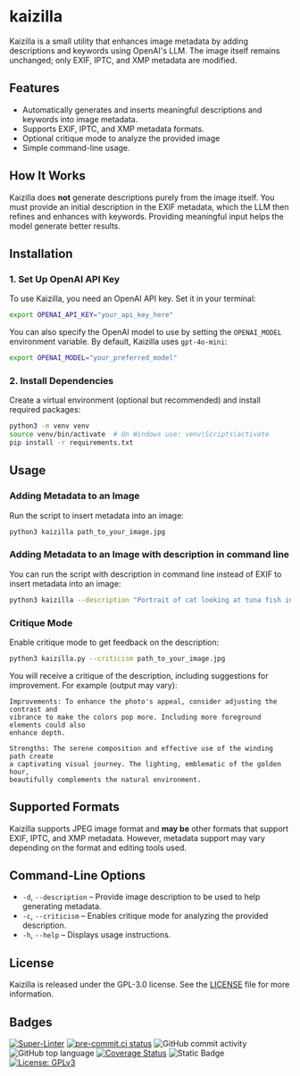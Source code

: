 # kaizilla

Kaizilla is a small utility that enhances image metadata by adding descriptions and keywords using OpenAI's LLM. The image itself remains unchanged; only EXIF, IPTC, and XMP metadata are modified.

## Features

- Automatically generates and inserts meaningful descriptions and keywords into image metadata.
- Supports EXIF, IPTC, and XMP metadata formats.
- Optional critique mode to analyze the provided image
- Simple command-line usage.

## How It Works

Kaizilla does **not** generate descriptions purely from the image itself. You must provide an initial description in the EXIF metadata, which the LLM then refines and enhances with keywords. Providing meaningful input helps the model generate better results.

## Installation

### 1. Set Up OpenAI API Key

To use Kaizilla, you need an OpenAI API key. Set it in your terminal:

```bash
export OPENAI_API_KEY="your_api_key_here"
```

You can also specify the OpenAI model to use by setting the `OPENAI_MODEL` environment variable. By default, Kaizilla uses `gpt-4o-mini`:

```bash
export OPENAI_MODEL="your_preferred_model"
```

### 2. Install Dependencies

Create a virtual environment (optional but recommended) and install required packages:

```bash
python3 -m venv venv
source venv/bin/activate  # On Windows use: venv\Scripts\activate
pip install -r requirements.txt
```

## Usage

### Adding Metadata to an Image

Run the script to insert metadata into an image:

```bash
python3 kaizilla path_to_your_image.jpg
```

### Adding Metadata to an Image with description in command line

You can run the script with description in command line instead of EXIF to insert metadata into an image:

```bash
python3 kaizilla --description "Portrait of cat looking at tuna fish in Kuala-Lumpur aquarium" path_to_your_image.jpg
```

### Critique Mode

Enable critique mode to get feedback on the description:

```bash
python3 kaizilla.py --criticism path_to_your_image.jpg
```

You will receive a critique of the description, including suggestions for improvement. For example (output may vary):
```
Improvements: To enhance the photo's appeal, consider adjusting the contrast and
vibrance to make the colors pop more. Including more foreground elements could also
enhance depth.

Strengths: The serene composition and effective use of the winding path create
a captivating visual journey. The lighting, emblematic of the golden hour,
beautifully complements the natural environment.
```
## Supported Formats

Kaizilla supports JPEG image format and **may be** other formats that support EXIF, IPTC, and XMP metadata. However, metadata support may vary depending on the format and editing tools used.

## Command-Line Options

- `-d`, `--description` – Provide image description to be used to help generating metadata.
- `-c`, `--criticism` – Enables critique mode for analyzing the provided description.
- `-h`, `--help` – Displays usage instructions.

## License

Kaizilla is released under the GPL-3.0 license. See the [LICENSE](LICENSE) file for more information.

## Badges

[![Super-Linter](https://github.com/Ansud/kaizilla/actions/workflows/superlinter.yml/badge.svg)](https://github.com/marketplace/actions/super-linter)
[![pre-commit.ci status](https://results.pre-commit.ci/badge/github/pre-commit/pre-commit.com/main.svg)](https://results.pre-commit.ci/latest/github/Ansud/kaizilla/main)
![GitHub commit activity](https://img.shields.io/github/commit-activity/w/Ansud/kaizilla)
![GitHub top language](https://img.shields.io/github/languages/top/Ansud/kaizilla)
[![Coverage Status](https://coveralls.io/repos/github/Ansud/kaizilla/badge.svg)](https://coveralls.io/github/Ansud/kaizilla)
![Static Badge](https://img.shields.io/badge/type%20checked-mypy-039dfc)
[![License: GPLv3](https://img.shields.io/badge/License-GPLv3-blue.svg)](https://www.gnu.org/licenses/gpl-3.0)
